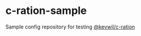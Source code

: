 c-ration-sample
===============

Sample config repository for testing [@kevwil/c-ration](https://github.com/kevwil-c-ration)